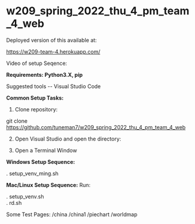 # w209_spring_2022_thu_4_pm_team_4_web

Deployed version of this available at:

https://w209-team-4.herokuapp.com/

Video of setup Seqence:

**Requirements: Python3.X, pip**

Suggested tools -- Visual Studio Code

**Common Setup Tasks:**

1. Clone repository:

git clone https://github.com/tuneman7/w209_spring_2022_thu_4_pm_team_4_web

2. Open Visual Studio and open the directory:

3.  Open a Terminal Window 

**Windows Setup Sequence:**


. setup_venv_ming.sh 


**Mac/Linux Setup Sequence:**
Run:

. setup_venv.sh  
. rd.sh


Some Test Pages:
/china
/china1
/piechart
/worldmap



